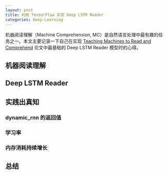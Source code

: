 ```yaml
---
layout: post
title: 利用 TensorFlow 实现 Deep LSTM Reader
categories: Deep-Learning
---
```


机器阅读理解（Machine Comprehension, MC）是自然语言处理中最有趣的任务之一。本文主要记录一下自己在实现 [Teaching Machines to Read and Comprehend](http://papers.nips.cc/paper/5945-teaching-machines-to-read-and-comprehend.pdf) 论文中最基础的 Deep LSTM Reader 模型时的心得。

## 机器阅读理解

## Deep LSTM Reader

## 实践出真知

### dynamic_rnn 的返回值

### 学习率

### 内存消耗持续增长

### 

## 总结